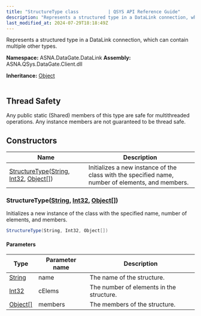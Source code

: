```yaml
---
title: "StructureType class           | QSYS API Reference Guide"
description: "Represents a structured type in a DataLink connection, which can contain multiple other types. "
last_modified_at: 2024-07-29T18:18:49Z
---
```


Represents a structured type in a DataLink connection, which can contain multiple other types.

**Namespace:** ASNA.DataGate.DataLink
**Assembly:** ASNA.QSys.DataGate.Client.dll

**Inheritance:** [Object](https://docs.microsoft.com/en-us/dotnet/api/system.object)
<br>
<br>
## Thread Safety

Any public static (Shared) members of this type are safe for multithreaded operations. Any instance members are not guaranteed to be thread safe.


## Constructors

| Name | Description |
| --- | --- |
| [StructureType](#structuretypestring-int32-object)([String](https://docs.microsoft.com/en-us/dotnet/api/system.string), [Int32](https://docs.microsoft.com/en-us/dotnet/api/system.int32), [Object\[\]](https://docs.microsoft.com/en-us/dotnet/api/system.object)) | Initializes a new instance of the  class with the specified name, number of elements, and members.

### StructureType([String](https://docs.microsoft.com/en-us/dotnet/api/system.string), [Int32](https://docs.microsoft.com/en-us/dotnet/api/system.int32), [Object\[\]](https://docs.microsoft.com/en-us/dotnet/api/system.object))

Initializes a new instance of the  class with the specified name, number of elements, and members.

```cs
StructureType(String, Int32, Object[])
```

#### Parameters

| Type | Parameter name | Description
| --- | --- | ---
| [String](https://docs.microsoft.com/en-us/dotnet/api/system.string) | name | The name of the structure.
| [Int32](https://docs.microsoft.com/en-us/dotnet/api/system.int32) | cElems | The number of elements in the structure.
| [Object\[\]](https://docs.microsoft.com/en-us/dotnet/api/system.object) | members | The members of the structure.

